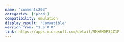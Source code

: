 ```yaml
---
name: "comments203"
categories: ['prod']
compatibility: emulation
display_result: "Compatible"
version_from: "1.5.0.0"
link: https://apps.microsoft.com/detail/9MX6MDP34Z1P
---
```

